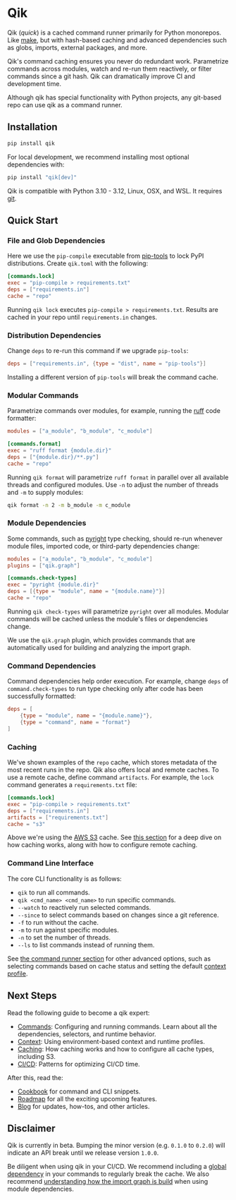 
# Qik

Qik (*quick*) is a cached command runner primarily for Python monorepos. Like [make](https://www.gnu.org/software/make/), but with hash-based caching and advanced dependencies such as globs, imports, external packages, and more.

Qik's command caching ensures you never do redundant work. Parametrize commands across modules, watch and re-run them reactively, or filter commands since a git hash. Qik can dramatically improve CI and development time.

Although qik has special functionality with Python projects, any git-based repo can use qik as a command runner.

## Installation

```bash
pip install qik
```

For local development, we recommend installing most optional dependencies with:

```bash
pip install "qik[dev]"
```

Qik is compatible with Python 3.10 - 3.12, Linux, OSX, and WSL. It requires [git](https://git-scm.com).

## Quick Start

### File and Glob Dependencies

Here we use the `pip-compile` executable from [pip-tools](https://github.com/jazzband/pip-tools) to lock PyPI distributions. Create `qik.toml` with the following:

```toml
[commands.lock]
exec = "pip-compile > requirements.txt"
deps = ["requirements.in"]
cache = "repo"
```

Running `qik lock` executes `pip-compile > requirements.txt`. Results are cached in your repo until `requirements.in` changes.

### Distribution Dependencies

Change `deps` to re-run this command if we upgrade `pip-tools`:

```toml
deps = ["requirements.in", {type = "dist", name = "pip-tools"}]
```

Installing a different version of `pip-tools` will break the command cache.

### Modular Commands

Parametrize commands over modules, for example, running the [ruff](https://docs.astral.sh/ruff/) code formatter:

```toml
modules = ["a_module", "b_module", "c_module"]

[commands.format]
exec = "ruff format {module.dir}"
deps = ["{module.dir}/**.py"]
cache = "repo"
```

Running `qik format` will parametrize `ruff format` in parallel over all available threads and configured modules. Use `-n` to adjust the number of threads and `-m` to supply modules:

```bash
qik format -n 2 -m b_module -m c_module
```

### Module Dependencies

Some commands, such as [pyright](https://github.com/microsoft/pyright) type checking, should re-run whenever module files, imported code, or third-party dependencies change:

```toml
modules = ["a_module", "b_module", "c_module"]
plugins = ["qik.graph"]

[commands.check-types]
exec = "pyright {module.dir}"
deps = [{type = "module", name = "{module.name}"}]
cache = "repo"
```

Running `qik check-types` will parametrize `pyright` over all modules. Modular commands will be cached unless the module's files or dependencies change.

We use the `qik.graph` plugin, which provides commands that are automatically used for building and analyzing the import graph.

### Command Dependencies

Command dependencies help order execution. For example, change `deps` of `command.check-types` to run type checking only after code has been successfully formatted:

```toml
deps = [
    {type = "module", name = "{module.name}"},
    {type = "command", name = "format"}
]
```

### Caching

We've shown examples of the `repo` cache, which stores metadata of the most recent runs in the repo. Qik also offers local and remote caches. To use a remote cache, define command `artifacts`. For example, the `lock` command generates a `requirements.txt` file:

```toml
[commands.lock]
exec = "pip-compile > requirements.txt"
deps = ["requirements.in"]
artifacts = ["requirements.txt"]
cache = "s3"
```

Above we're using the [AWS S3](https://aws.amazon.com/pm/serv-s3/) cache. See [this section](caching.md) for a deep dive on how caching works, along with how to configure remote caching.

### Command Line Interface

The core CLI functionality is as follows:

- `qik` to run all commands.
- `qik <cmd_name> <cmd_name>` to run specific commands.
- `--watch` to reactively run selected commands.
- `--since` to select commands based on changes since a git reference.
- `-f` to run without the cache.
- `-m` to run against specific modules.
- `-n` to set the number of threads.
- `--ls` to list commands instead of running them.

See [the command runner section](commands.md#runner) for other advanced options, such as selecting commands based on cache status and setting the default [context profile](context.md).

## Next Steps

Read the following guide to become a qik expert:

- [Commands](commands.md): Configuring and running commands. Learn about all the dependencies, selectors, and runtime behavior.
- [Context](context.md): Using environment-based context and runtime profiles.
- [Caching](caching.md): How caching works and how to configure all cache types, including S3.
- [CI/CD](ci.md): Patterns for optimizing CI/CD time.

After this, read the:

- [Cookbook](cookbook.md) for command and CLI snippets.
- [Roadmap](roadmap.md) for all the exciting upcoming features.
- [Blog](blog/index.md) for updates, how-tos, and other articles.

## Disclaimer

Qik is currently in beta. Bumping the minor version (e.g. `0.1.0` to `0.2.0`) will indicate an API break until we release version `1.0.0`.

Be diligent when using qik in your CI/CD. We recommend including a [global dependency](commands.md#global) in your commands to regularly break the cache. We also recommend [understanding how the import graph is build](commands.md#module) when using module dependencies.
